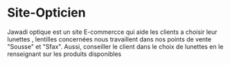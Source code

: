 # Site-Opticien
Jawadi optique est un site E-commercce qui aide les clients a choisir leur lunettes , lentilles concernées 
nous travaillent dans nos points de vente "Sousse" et "Sfax".
Aussi, conseiller le client dans le choix  de lunettes en le renseignant sur les produits disponibles 
